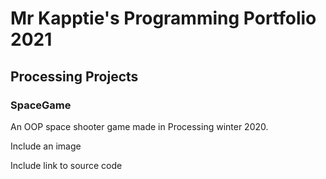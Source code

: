 # Mr Kapptie's Programming Portfolio 2021

## Processing Projects

### SpaceGame

An OOP space shooter game made in Processing winter 2020.

Include an image

Include link to source code
